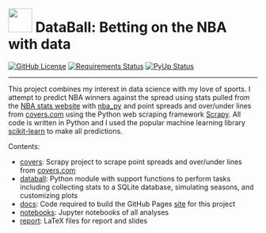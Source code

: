 # <img src="docs/assets/icons/favicon.ico" width="48"> DataBall: Betting on the NBA with data

[![GitHub License](https://img.shields.io/github/license/klane/databall.svg)](https://github.com/klane/databall/blob/master/LICENSE)
[![Requirements Status](https://requires.io/github/klane/databall/requirements.svg?branch=master)](https://requires.io/github/klane/databall/requirements/?branch=master)
[![PyUp Status](https://pyup.io/repos/github/klane/databall/shield.svg)](https://pyup.io/repos/github/klane/databall/)

--------------------------------------------------------------------------------

This project combines my interest in data science with my love of sports. I attempt to predict NBA winners against the spread using stats pulled from the [NBA stats website](http://stats.nba.com/) with [nba_py](https://github.com/seemethere/nba_py) and point spreads and over/under lines from [covers.com](http://covers.com) using the Python web scraping framework [Scrapy](https://scrapy.org/). All code is written in Python and I used the popular machine learning library [scikit-learn](http://scikit-learn.org/stable/) to make all predictions.

Contents:

-   [covers](https://github.com/klane/databall/tree/master/covers): Scrapy project to scrape point spreads and over/under lines from [covers.com](http://covers.com)
-   [databall](https://github.com/klane/databall/tree/master/databall): Python module with support functions to perform tasks including collecting stats to a SQLite database, simulating seasons, and customizing plots
-   [docs](https://github.com/klane/databall/tree/master/docs): Code required to build the GitHub Pages [site](https://klane.github.io/databall/) for this project
-   [notebooks](https://github.com/klane/databall/tree/master/notebooks): Jupyter notebooks of all analyses
-   [report](https://github.com/klane/databall/tree/master/report): LaTeX files for report and slides
